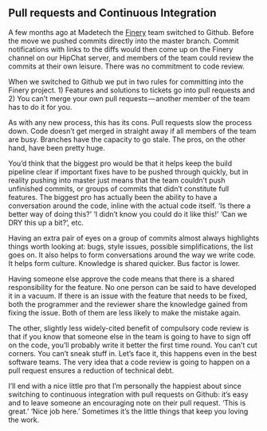 Pull requests and Continuous Integration
----------------------------------------

A few months ago at Madetech the [Finery](http://www.finerylondon.com) team switched to Github. Before the move we pushed commits directly into the master branch. Commit notifications with links to the diffs would then come up on the Finery channel on our HipChat server, and members of the team could review the commits at their own leisure. There was no commitment to code review.

When we switched to Github we put in two rules for committing into the Finery project. 1) Features and solutions to tickets go into pull requests and 2) You can’t merge your own pull requests — another member of the team has to do it for you.

As with any new process, this has its cons. Pull requests slow the process down. Code doesn’t get merged in straight away if all members of the team are busy. Branches have the capacity to go stale. The pros, on the other hand, have been pretty huge.

You’d think that the biggest pro would be that it helps keep the build pipeline clear if important fixes have to be pushed through quickly, but in reality pushing into master just means that the team couldn’t push unfinished commits, or groups of commits that didn’t constitute full features. The biggest pro has actually been the ability to have a conversation around the code, inline with the actual code itself. ‘Is there a better way of doing this?’ ‘I didn’t know you could do it like this!’ ‘Can we DRY this up a bit?’, etc.

Having an extra pair of eyes on a group of commits almost always highlights things worth looking at: bugs, style issues, possible simplifications, the list goes on. It also helps to form conversations around the way we write code. It helps form culture. Knowledge is shared quicker. Bus factor is lower. 

Having someone else approve the code means that there is a shared responsibility for the feature. No one person can be said to have developed it in a vacuum. If there is an issue with the feature that needs to be fixed, both the programmer and the reviewer share the knowledge gained from fixing the issue. Both of them are less likely to make the mistake again.

The other, slightly less widely-cited benefit of compulsory code review is that if you know that someone else in the team is going to have to sign off on the code, you’ll probably write it better the first time round. You can’t cut corners. You can’t sneak stuff in. Let’s face it, this happens even in the best software teams. The very idea that a code review is going to happen on a pull request ensures a reduction of technical debt.

I’ll end with a nice little pro that I’m personally the happiest about since switching to continuous integration with pull requests on Github: it’s easy and to leave someone an encouraging note on their pull request. ‘This is great.’ ‘Nice job here.’ Sometimes it’s the little things that keep you loving the work.